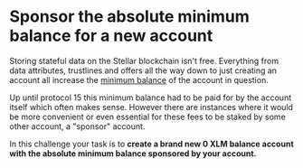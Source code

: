 # Sponsor the absolute minimum balance for a new account
Storing stateful data on the Stellar blockchain isn't free. Everything from data attributes, trustlines and offers all the way down to just creating an account all increase the [minimum balance](https://developers.stellar.org/docs/glossary/minimum-balance/) of the account in question.

Up until protocol 15 this minimum balance had to be paid for by the account itself which often makes sense. However there are instances where it would be more convenient or even essential for these fees to be staked by some other account, a "sponsor" account.

In this challenge your task is to **create a brand new 0 XLM balance account with the absolute minimum balance sponsored by your account.**
